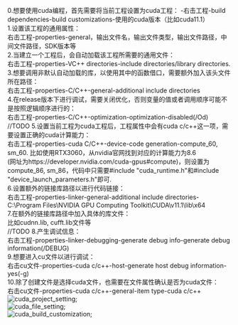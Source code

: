 0.想要使用cuda编程，首先需要将当前工程设置为cuda工程： 
-右击工程-build dependencies-build customizations-使用的cuda版本（比如cuda11.1）  
1.设置该工程的通用属性：  
  右击工程-properties-general，输出文件名，输出文件类型，输出文件路径，中间文件路径，SDK版本等  
2.当建立一个工程后，会自动加载该工程所需要的通用文件：  
  右击工程-properties-VC++ directories-include directories/library directories.  
3.想要调用非默认自动加载的库，以使用其中的函数借口，需要额外加入该头文件所在路径：  
  右击工程-properties-C/C++-general-additional include directories  
4.在release版本下进行调试，需要关闭优化，否则变量的值或者调用顺序可能不是按照逻辑顺序进行的：  
  右击工程-properties-C/C++-optimization-optimization-disabled(/Od)  
//TODO 5.设置当前工程为cuda工程后，工程属性中会有cuda c/c++这一项，需要设置正确的cuda计算能力：  
  右击工程-properties-cuda C/C++-device-code generation-compute_60, sm_60. 比如使用RTX3060，从nvidia官网找到对应的计算能力为8.6  
(网址为https://developer.nvidia.com/cuda-gpus#compute)，则设置为compute_86, sm_86，代码中只需要#include "cuda_runtime.h"和#include "device_launch_parameters.h"即可.  
6.设置额外的链接库路径以进行代码链接：  
  右击工程-properties-linker-general-additional include directories-C:\Program Files\NVIDIA GPU Computing Toolkit\CUDA\v11.1\lib\x64  
7.在额外的链接库路径中加入具体的库文件：  
  比如cudnn.lib, cufft.lib文件等  
//TODO 8.产生调试信息：  
   右击工程-properties-linker-debugging-generate debug info-generate debug information(/DEBUG)  
9.想要进入cu文件以进行调试：  
  右击cu文件-properties-cuda c/c++-host-generate host debug information-yes(-g)  
10.除了创建文件是选择cuda文件，也需要在文件属性确认是否为cuda文件：  
  右击cu文件-properties-cuda c/c++-general-item type-cuda c/c++  
![cuda_project_setting](https://github.com/zhanglin-1993/cudaApplication/blob/main/setting/cuda_project_setting.jpg "cuda_project_setting");  
![cuda_file_setting](https://github.com/zhanglin-1993/cudaApplication/blob/main/setting/cuda_file_setting.jpg "cuda_project_setting");  
![cuda_build_customization](https://github.com/zhanglin-1993/cudaApplication/blob/main/setting/cuda_build_customization.jpg "cuda_project_setting");  
